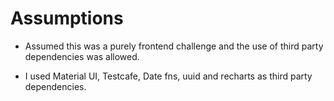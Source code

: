 # Assumptions

- Assumed this was a purely frontend challenge and the use of third party dependencies was allowed.

- I used Material UI, Testcafe, Date fns, uuid and recharts as third party dependencies.
